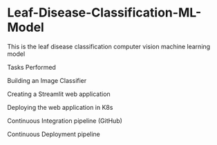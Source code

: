 # Leaf-Disease-Classification-ML-Model

This is the leaf disease classification computer vision machine learning model

Tasks Performed 

Building an Image Classifier

Creating a Streamlit web application

Deploying the web application in K8s

Continuous Integration pipeline (GitHub)

Continuous Deployment pipeline
